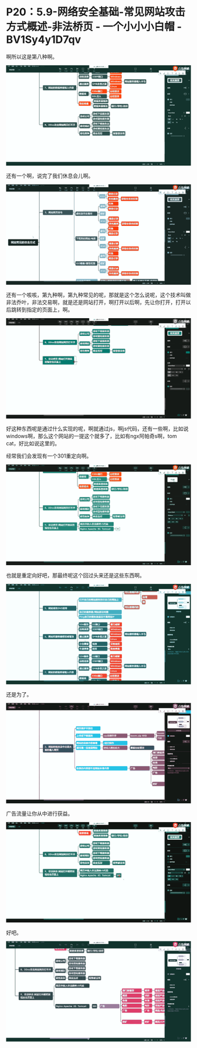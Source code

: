 # P20：5.9-网络安全基础-常见网站攻击方式概述-非法桥页 - 一个小小小白帽 - BV1Sy4y1D7qv

啊所以这是第八种啊。

![](img/67980f1a80571b40fe1229725cbf8af5_1.png)

还有一个啊，说完了我们休息会儿啊。

![](img/67980f1a80571b40fe1229725cbf8af5_3.png)

还有一个咳咳，第九种啊，第九种常见的呢，那就是这个怎么说呢，这个技术叫做非法乔叶，非法交易啊，就是还是网站打开，啊打开以后啊，先让你打开，打开以后跳转到指定的页面上，啊。



![](img/67980f1a80571b40fe1229725cbf8af5_5.png)

好这种东西呢是通过什么实现的呢，啊就通过js，啊js代码，还有一些啊，比如说windows啊，那么这个网站的一提这个就多了，比如有ngx阿帕奇s啊，tom cat，好比如说这里的。

经常我们会发现有一个301重定向啊。

![](img/67980f1a80571b40fe1229725cbf8af5_7.png)

也就是重定向好吧，那最终呢这个回过头来还是这些东西啊。

![](img/67980f1a80571b40fe1229725cbf8af5_9.png)

还是为了。

![](img/67980f1a80571b40fe1229725cbf8af5_11.png)

广告流量让你从中进行获益。

![](img/67980f1a80571b40fe1229725cbf8af5_13.png)

好吧。

![](img/67980f1a80571b40fe1229725cbf8af5_15.png)